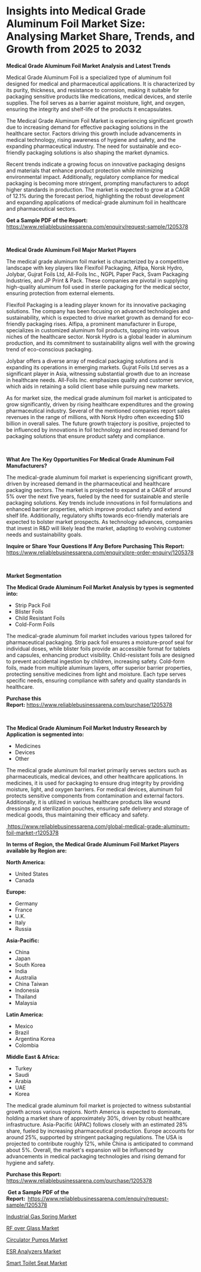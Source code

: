 <p><h1>Insights into Medical Grade Aluminum Foil Market Size: Analysing Market Share, Trends, and Growth from 2025 to 2032</h1></p><p><strong>Medical Grade Aluminum Foil Market Analysis and Latest Trends</strong></p>
<p><p>Medical Grade Aluminum Foil is a specialized type of aluminum foil designed for medical and pharmaceutical applications. It is characterized by its purity, thickness, and resistance to corrosion, making it suitable for packaging sensitive products like medications, medical devices, and sterile supplies. The foil serves as a barrier against moisture, light, and oxygen, ensuring the integrity and shelf-life of the products it encapsulates.</p><p>The Medical Grade Aluminum Foil Market is experiencing significant growth due to increasing demand for effective packaging solutions in the healthcare sector. Factors driving this growth include advancements in medical technology, rising awareness of hygiene and safety, and the expanding pharmaceutical industry. The need for sustainable and eco-friendly packaging solutions is also shaping the market dynamics.</p><p>Recent trends indicate a growing focus on innovative packaging designs and materials that enhance product protection while minimizing environmental impact. Additionally, regulatory compliance for medical packaging is becoming more stringent, prompting manufacturers to adopt higher standards in production. The market is expected to grow at a CAGR of 12.1% during the forecast period, highlighting the robust development and expanding applications of medical-grade aluminum foil in healthcare and pharmaceutical sectors.</p></p>
<p><strong>Get a Sample PDF of the Report:&nbsp;</strong> <a href="https://www.reliablebusinessarena.com/enquiry/request-sample/1205378?utm_campaign=3024&utm_medium=2&utm_source=Github&utm_content=ia&utm_term=26032025&utm_id=medical-grade-aluminum-foil">https://www.reliablebusinessarena.com/enquiry/request-sample/1205378</a></p>
<p>&nbsp;</p>
<p><strong>Medical Grade Aluminum Foil Major Market Players</strong></p>
<p><p>The medical grade aluminum foil market is characterized by a competitive landscape with key players like Flexifoil Packaging, Alfipa, Norsk Hydro, Jolybar, Gujrat Foils Ltd, All-Foils Inc., NGPL Paper Pack, Svam Packaging Industries, and JP Print & Pack. These companies are pivotal in supplying high-quality aluminum foil used in sterile packaging for the medical sector, ensuring protection from external elements.</p><p>Flexifoil Packaging is a leading player known for its innovative packaging solutions. The company has been focusing on advanced technologies and sustainability, which is expected to drive market growth as demand for eco-friendly packaging rises. Alfipa, a prominent manufacturer in Europe, specializes in customized aluminum foil products, tapping into various niches of the healthcare sector. Norsk Hydro is a global leader in aluminum production, and its commitment to sustainability aligns well with the growing trend of eco-conscious packaging.</p><p>Jolybar offers a diverse array of medical packaging solutions and is expanding its operations in emerging markets. Gujrat Foils Ltd serves as a significant player in Asia, witnessing substantial growth due to an increase in healthcare needs. All-Foils Inc. emphasizes quality and customer service, which aids in retaining a solid client base while pursuing new markets.</p><p>As for market size, the medical grade aluminum foil market is anticipated to grow significantly, driven by rising healthcare expenditures and the growing pharmaceutical industry. Several of the mentioned companies report sales revenues in the range of millions, with Norsk Hydro often exceeding $10 billion in overall sales. The future growth trajectory is positive, projected to be influenced by innovations in foil technology and increased demand for packaging solutions that ensure product safety and compliance.</p></p>
<p>&nbsp;</p>
<p><strong>What Are The Key Opportunities For Medical Grade Aluminum Foil Manufacturers?</strong></p>
<p><p>The medical-grade aluminum foil market is experiencing significant growth, driven by increased demand in the pharmaceutical and healthcare packaging sectors. The market is projected to expand at a CAGR of around 5% over the next five years, fueled by the need for sustainable and sterile packaging solutions. Key trends include innovations in foil formulations and enhanced barrier properties, which improve product safety and extend shelf life. Additionally, regulatory shifts towards eco-friendly materials are expected to bolster market prospects. As technology advances, companies that invest in R&D will likely lead the market, adapting to evolving customer needs and sustainability goals.</p></p>
<p><strong>Inquire or Share Your Questions If Any Before Purchasing This Report:</strong> <a href="https://www.reliablebusinessarena.com/enquiry/pre-order-enquiry/1205378?utm_campaign=3024&utm_medium=2&utm_source=Github&utm_content=ia&utm_term=26032025&utm_id=medical-grade-aluminum-foil">https://www.reliablebusinessarena.com/enquiry/pre-order-enquiry/1205378</a></p>
<p>&nbsp;</p>
<p><strong>Market Segmentation</strong></p>
<p><strong>The Medical Grade Aluminum Foil Market Analysis by types is segmented into:</strong></p>
<p><ul><li>Strip Pack Foil</li><li>Blister Foils</li><li>Child Resistant Foils</li><li>Cold-Form Foils</li></ul></p>
<p><p>The medical-grade aluminum foil market includes various types tailored for pharmaceutical packaging. Strip pack foil ensures a moisture-proof seal for individual doses, while blister foils provide an accessible format for tablets and capsules, enhancing product visibility. Child-resistant foils are designed to prevent accidental ingestion by children, increasing safety. Cold-form foils, made from multiple aluminum layers, offer superior barrier properties, protecting sensitive medicines from light and moisture. Each type serves specific needs, ensuring compliance with safety and quality standards in healthcare.</p></p>
<p><strong>Purchase this Report:&nbsp;</strong><a href="https://www.reliablebusinessarena.com/purchase/1205378?utm_campaign=3024&utm_medium=2&utm_source=Github&utm_content=ia&utm_term=26032025&utm_id=medical-grade-aluminum-foil">https://www.reliablebusinessarena.com/purchase/1205378</a></p>
<p>&nbsp;</p>
<p><strong>The Medical Grade Aluminum Foil Market Industry Research by Application is segmented into:</strong></p>
<p><ul><li>Medicines</li><li>Devices</li><li>Other</li></ul></p>
<p><p>The medical grade aluminum foil market primarily serves sectors such as pharmaceuticals, medical devices, and other healthcare applications. In medicines, it is used for packaging to ensure drug integrity by providing moisture, light, and oxygen barriers. For medical devices, aluminum foil protects sensitive components from contamination and external factors. Additionally, it is utilized in various healthcare products like wound dressings and sterilization pouches, ensuring safe delivery and storage of medical goods, thus maintaining their efficacy and safety.</p></p>
<p><a href="https://www.reliablebusinessarena.com/global-medical-grade-aluminum-foil-market-r1205378?utm_campaign=3024&utm_medium=2&utm_source=Github&utm_content=ia&utm_term=26032025&utm_id=medical-grade-aluminum-foil">&nbsp;https://www.reliablebusinessarena.com/global-medical-grade-aluminum-foil-market-r1205378</a></p>
<p><strong>In terms of Region, the Medical Grade Aluminum Foil Market Players available by Region are:</strong></p>
<p>
    <p> <strong> North America: </strong>
        <ul>
            <li>United States</li>
            <li>Canada</li>
        </ul>
        </p> 
    <p> <strong> Europe: </strong>
        <ul>
            <li>Germany</li>
            <li>France</li>
            <li>U.K.</li>
            <li>Italy</li>
            <li>Russia</li>
        </ul>
        </p> 
    <p> <strong> Asia-Pacific: </strong>
        <ul>
            <li>China</li>
            <li>Japan</li>
            <li>South Korea</li>
            <li>India</li>
            <li>Australia</li>
            <li>China Taiwan</li>
            <li>Indonesia</li>
            <li>Thailand</li>
            <li>Malaysia</li>
        </ul>
        </p> 
    <p> <strong> Latin America: </strong>
        <ul>
            <li>Mexico</li>
            <li>Brazil</li>
            <li>Argentina Korea</li>
            <li>Colombia</li>
        </ul>
        </p> 
    <p> <strong> Middle East & Africa: </strong>
        <ul>
            <li>Turkey</li>
            <li>Saudi</li>
            <li>Arabia</li>
            <li>UAE</li>
            <li>Korea</li>
        </ul>
    </p>
    </p>
<p><p>The medical grade aluminum foil market is projected to witness substantial growth across various regions. North America is expected to dominate, holding a market share of approximately 30%, driven by robust healthcare infrastructure. Asia-Pacific (APAC) follows closely with an estimated 28% share, fueled by increasing pharmaceutical production. Europe accounts for around 25%, supported by stringent packaging regulations. The USA is projected to contribute roughly 12%, while China is anticipated to command about 5%. Overall, the market's expansion will be influenced by advancements in medical packaging technologies and rising demand for hygiene and safety.</p></p>
<p><strong>Purchase this Report: </strong><a href="https://www.reliablebusinessarena.com/purchase/1205378?utm_campaign=3024&utm_medium=2&utm_source=Github&utm_content=ia&utm_term=26032025&utm_id=medical-grade-aluminum-foil">https://www.reliablebusinessarena.com/purchase/1205378</a></p>
<p>&nbsp;<strong>Get a Sample PDF of the Report:&nbsp;&nbsp;</strong><a href="https://www.reliablebusinessarena.com/enquiry/request-sample/1205378?utm_campaign=3024&utm_medium=2&utm_source=Github&utm_content=ia&utm_term=26032025&utm_id=medical-grade-aluminum-foil">https://www.reliablebusinessarena.com/enquiry/request-sample/1205378</a></p>
<p><strong></strong></p>
<p><p><a href="https://www.linkedin.com/pulse/strong-growth-anticipated-global-industrial-gas-spring-market-ch36e?utm_campaign=3024&utm_medium=2&utm_source=Github&utm_content=ia&utm_term=26032025&utm_id=medical-grade-aluminum-foil">Industrial Gas Spring Market</a></p><p><a href="https://www.linkedin.com/pulse/future-rf-over-glass-market-structural-insights-cagr-projections-yfwne?utm_campaign=3024&utm_medium=2&utm_source=Github&utm_content=ia&utm_term=26032025&utm_id=medical-grade-aluminum-foil">RF over Glass Market</a></p><p><a href="https://www.linkedin.com/pulse/circulator-pumps-market-segmentation-geographical-regions-kk3me?utm_campaign=3024&utm_medium=2&utm_source=Github&utm_content=ia&utm_term=26032025&utm_id=medical-grade-aluminum-foil">Circulator Pumps Market</a></p><p><a href="https://www.linkedin.com/pulse/future-demand-revenue-forecast-esr-analyzers-market-4-1qx0e?utm_campaign=3024&utm_medium=2&utm_source=Github&utm_content=ia&utm_term=26032025&utm_id=medical-grade-aluminum-foil">ESR Analyzers Market</a></p><p><a href="https://www.linkedin.com/pulse/83-cagr-smart-toilet-seat-market-2025-2032-growth-analysis-flcje?utm_campaign=3024&utm_medium=2&utm_source=Github&utm_content=ia&utm_term=26032025&utm_id=medical-grade-aluminum-foil">Smart Toilet Seat Market</a></p></p>